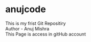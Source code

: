 # anujcode
This is my frist Git Repositiry
<br>
Author - Anuj Mishra
<br>
This Page is access in gitHub account 
